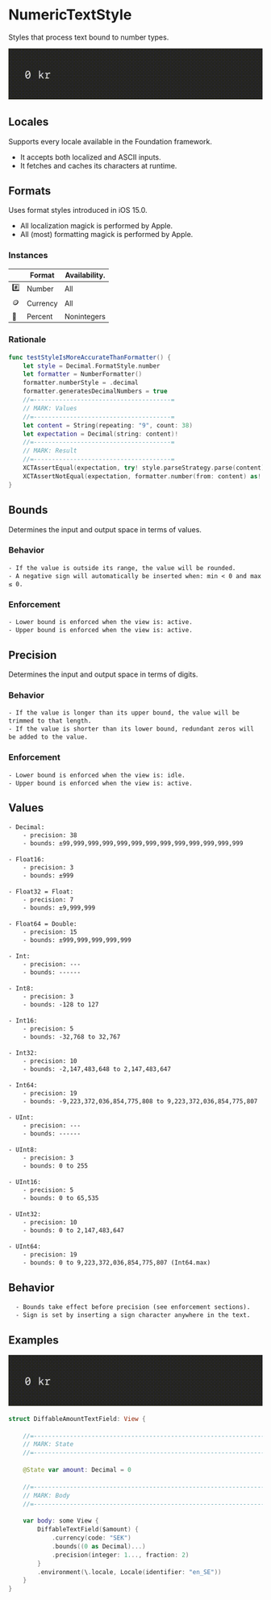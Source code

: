 # NumericTextStyle

Styles that process text bound to number types.

![DiffableAmountTextField.gif](../Assets/DiffableAmountTextField.gif)

## Locales

Supports every locale available in the Foundation framework.

- It accepts both localized and ASCII inputs.
- It fetches and caches its characters at runtime.

## Formats

Uses format styles introduced in iOS 15.0.

- All localization magick is performed by Apple.
- All (most) formatting magick is performed by Apple.

### Instances

|   | Format | Availability. |
|---|--------|---------------|
| :hash: | Number | All |
| :coin: | Currency | All |
| :100: | Percent | Nonintegers |

### Rationale

```swift
func testStyleIsMoreAccurateThanFormatter() {
    let style = Decimal.FormatStyle.number
    let formatter = NumberFormatter()
    formatter.numberStyle = .decimal
    formatter.generatesDecimalNumbers = true
    //=--------------------------------------=
    // MARK: Values
    //=--------------------------------------=
    let content = String(repeating: "9", count: 38)
    let expectation = Decimal(string: content)!
    //=--------------------------------------=
    // MARK: Result
    //=--------------------------------------=
    XCTAssertEqual(expectation, try! style.parseStrategy.parse(content))
    XCTAssertNotEqual(expectation, formatter.number(from: content) as! Decimal)
}
```

## Bounds

Determines the input and output space in terms of values.

### Behavior

    - If the value is outside its range, the value will be rounded.
    - A negative sign will automatically be inserted when: min < 0 and max ≤ 0.

### Enforcement

    - Lower bound is enforced when the view is: active.
    - Upper bound is enforced when the view is: active.

## Precision

Determines the input and output space in terms of digits.

### Behavior

    - If the value is longer than its upper bound, the value will be trimmed to that length.
    - If the value is shorter than its lower bound, redundant zeros will be added to the value.

### Enforcement

    - Lower bound is enforced when the view is: idle.
    - Upper bound is enforced when the view is: active.

## Values

    - Decimal:
        - precision: 38
        - bounds: ±99,999,999,999,999,999,999,999,999,999,999,999,999

    - Float16:
        - precision: 3
        - bounds: ±999

    - Float32 = Float:
        - precision: 7
        - bounds: ±9,999,999

    - Float64 = Double:
        - precision: 15
        - bounds: ±999,999,999,999,999

    - Int:
        - precision: ---
        - bounds: ------

    - Int8:
        - precision: 3
        - bounds: -128 to 127

    - Int16:
        - precision: 5
        - bounds: -32,768 to 32,767

    - Int32:
        - precision: 10
        - bounds: -2,147,483,648 to 2,147,483,647

    - Int64:
        - precision: 19
        - bounds: -9,223,372,036,854,775,808 to 9,223,372,036,854,775,807

    - UInt:
        - precision: ---
        - bounds: ------

    - UInt8:
        - precision: 3
        - bounds: 0 to 255

    - UInt16:
        - precision: 5
        - bounds: 0 to 65,535

    - UInt32:
        - precision: 10
        - bounds: 0 to 2,147,483,647

    - UInt64:
        - precision: 19
        - bounds: 0 to 9,223,372,036,854,775,807 (Int64.max)

## Behavior

      - Bounds take effect before precision (see enforcement sections).
      - Sign is set by inserting a sign character anywhere in the text.

## Examples

![DiffableAmountTextField.gif](../Assets/DiffableAmountTextField.gif)

```swift
struct DiffableAmountTextField: View {

    //=------------------------------------------------------------------------=
    // MARK: State
    //=------------------------------------------------------------------------=

    @State var amount: Decimal = 0

    //=------------------------------------------------------------------------=
    // MARK: Body
    //=------------------------------------------------------------------------=

    var body: some View {
        DiffableTextField($amount) {
            .currency(code: "SEK")
            .bounds((0 as Decimal)...)
            .precision(integer: 1..., fraction: 2)
        }
        .environment(\.locale, Locale(identifier: "en_SE"))
    }
}
```
